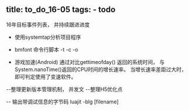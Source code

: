title: to_do_16-05
tags:
    - todo
---

16年目标事件列表， 并持续跟进进度
* 使用systemtap分析项目程序

* bmfont 命令行脚本
 -t -c -o

* 游戏加速(Android) 
    通过对比gettimeofday() 返回的系统时间， 与System.nanoTime()返回的CPU时间的增长速率。
    当增长速率差距过大时， 即可判定使用了变速软件。




--整理更新版本管理机制， 并发文
--整理H5优化点

-- 输出带调试信息的字节码
luajit -blg [filename]
